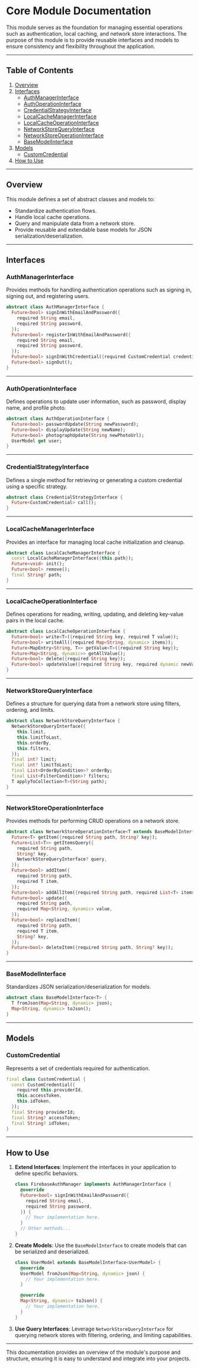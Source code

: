 # Core Module Documentation

This module serves as the foundation for managing essential operations such as authentication, local caching, and network store interactions. The purpose of this module is to provide reusable interfaces and models to ensure consistency and flexibility throughout the application.

---

## Table of Contents
1. [Overview](#overview)
2. [Interfaces](#interfaces)
   - [AuthManagerInterface](#authmanagerinterface)
   - [AuthOperationInterface](#authoperationinterface)
   - [CredentialStrategyInterface](#credentialstrategyinterface)
   - [LocalCacheManagerInterface](#localcachemanagerinterface)
   - [LocalCacheOperationInterface](#localcacheoperationinterface)
   - [NetworkStoreQueryInterface](#networkstorequeryinterface)
   - [NetworkStoreOperationInterface](#networkstoreoperationinterface)
   - [BaseModelInterface](#basemodelinterface)
3. [Models](#models)
   - [CustomCredential](#customcredential)
4. [How to Use](#how-to-use)

---

## Overview
This module defines a set of abstract classes and models to:
- Standardize authentication flows.
- Handle local cache operations.
- Query and manipulate data from a network store.
- Provide reusable and extendable base models for JSON serialization/deserialization.

---

## Interfaces

### AuthManagerInterface
Provides methods for handling authentication operations such as signing in, signing out, and registering users.

```dart
abstract class AuthManagerInterface {
  Future<bool> signInWithEmailAndPassword({
    required String email,
    required String password,
  });
  Future<bool> registerInWithEmailAndPassword({
    required String email,
    required String password,
  });
  Future<bool> signInWithCredential({required CustomCredential credential});
  Future<bool> signOut();
}
```

---

### AuthOperationInterface
Defines operations to update user information, such as password, display name, and profile photo.

```dart
abstract class AuthOperationInterface {
  Future<bool> passwordUpdate(String newPassword);
  Future<bool> displayUpdate(String newName);
  Future<bool> photographUpdate(String newPhotoUrl);
  UserModel get user;
}
```

---

### CredentialStrategyInterface
Defines a single method for retrieving or generating a custom credential using a specific strategy.

```dart
abstract class CredentialStrategyInterface {
  Future<CustomCredential> call();
}
```

---

### LocalCacheManagerInterface
Provides an interface for managing local cache initialization and cleanup.

```dart
abstract class LocalCacheManagerInterface {
  const LocalCacheManagerInterface({this.path});
  Future<void> init();
  Future<bool> remove();
  final String? path;
}
```

---

### LocalCacheOperationInterface
Defines operations for reading, writing, updating, and deleting key-value pairs in the local cache.

```dart
abstract class LocalCacheOperationInterface {
  Future<bool> write<T>({required String key, required T value});
  Future<bool> writeAll({required Map<String, dynamic> items});
  Future<MapEntry<String, T>> getValue<T>({required String key});
  Future<Map<String, dynamic>> getAllValue();
  Future<bool> delete({required String key});
  Future<bool> updateValue({required String key, required dynamic newValue});
}
```

---

### NetworkStoreQueryInterface
Defines a structure for querying data from a network store using filters, ordering, and limits.

```dart
abstract class NetworkStoreQueryInterface {
  NetworkStoreQueryInterface({
    this.limit,
    this.limitToLast,
    this.orderBy,
    this.filters,
  });
  final int? limit;
  final int? limitToLast;
  final List<OrderByCondition>? orderBy;
  final List<FilterCondition>? filters;
  T applyToCollection<T>(String path);
}
```

---

### NetworkStoreOperationInterface
Provides methods for performing CRUD operations on a network store.

```dart
abstract class NetworkStoreOperationInterface<T extends BaseModelInterface<T>> {
  Future<T> getItem({required String path, String? key});
  Future<List<T>> getItemsQuery({
    required String path,
    String? key,
    NetworkStoreQueryInterface? query,
  });
  Future<bool> addItem({
    required String path,
    required T item,
  });
  Future<bool> addAllItem({required String path, required List<T> items});
  Future<bool> update({
    required String path,
    required Map<String, dynamic> value,
  });
  Future<bool> replaceItem({
    required String path,
    required T item,
    String? key,
  });
  Future<bool> deleteItem({required String path, String? key});
}
```

---

### BaseModelInterface
Standardizes JSON serialization/deserialization for models.

```dart
abstract class BaseModelInterface<T> {
  T fromJson(Map<String, dynamic> json);
  Map<String, dynamic> toJson();
}
```

---

## Models

### CustomCredential
Represents a set of credentials required for authentication.

```dart
final class CustomCredential {
  const CustomCredential({
    required this.providerId,
    this.accessToken,
    this.idToken,
  });
  final String providerId;
  final String? accessToken;
  final String? idToken;
}
```

---

## How to Use

1. **Extend Interfaces**: Implement the interfaces in your application to define specific behaviors.
   ```dart
   class FirebaseAuthManager implements AuthManagerInterface {
     @override
     Future<bool> signInWithEmailAndPassword({
       required String email,
       required String password,
     }) {
       // Your implementation here.
     }
     // Other methods...
   }
   ```

2. **Create Models**: Use the `BaseModelInterface` to create models that can be serialized and deserialized.
   ```dart
   class UserModel extends BaseModelInterface<UserModel> {
     @override
     UserModel fromJson(Map<String, dynamic> json) {
       // Your implementation here.
     }

     @override
     Map<String, dynamic> toJson() {
       // Your implementation here.
     }
   }
   ```

3. **Use Query Interfaces**: Leverage `NetworkStoreQueryInterface` for querying network stores with filtering, ordering, and limiting capabilities.

---

This documentation provides an overview of the module's purpose and structure, ensuring it is easy to understand and integrate into your projects.

